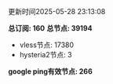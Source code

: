 更新时间2025-05-28 23:13:08

**总订阅: 160**
**总节点: 39194**
- vless节点: 17380
- hysteria2节点: 3

**google ping有效节点: 266**
